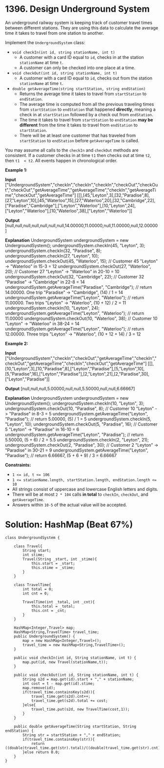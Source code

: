 # 1396. Design Underground System
An underground railway system is keeping track of customer travel times between different stations. They are using this data to calculate the average time it takes to travel from one station to another.

Implement the  `UndergroundSystem`  class:

-   `void checkIn(int id, string stationName, int t)`
    -   A customer with a card ID equal to  `id`, checks in at the station  `stationName`  at time  `t`.
    -   A customer can only be checked into one place at a time.
-   `void checkOut(int id, string stationName, int t)`
    -   A customer with a card ID equal to  `id`, checks out from the station  `stationName`  at time  `t`.
-   `double getAverageTime(string startStation, string endStation)`
    -   Returns the average time it takes to travel from  `startStation`  to  `endStation`.
    -   The average time is computed from all the previous traveling times from  `startStation`  to  `endStation`  that happened  **directly**, meaning a check in at  `startStation`  followed by a check out from  `endStation`.
    -   The time it takes to travel from  `startStation`  to  `endStation`  **may be different**  from the time it takes to travel from  `endStation`  to  `startStation`.
    -   There will be at least one customer that has traveled from  `startStation`  to  `endStation`  before  `getAverageTime`  is called.

You may assume all calls to the  `checkIn`  and  `checkOut`  methods are consistent. If a customer checks in at time  `t1`  then checks out at time  `t2`, then  `t1  < t2`. All events happen in chronological order.

**Example 1:**

**Input**
["UndergroundSystem","checkIn","checkIn","checkIn","checkOut","checkOut","checkOut","getAverageTime","getAverageTime","checkIn","getAverageTime","checkOut","getAverageTime"]
[[],[45,"Leyton",3],[32,"Paradise",8],[27,"Leyton",10],[45,"Waterloo",15],[27,"Waterloo",20],[32,"Cambridge",22],["Paradise","Cambridge"],["Leyton","Waterloo"],[10,"Leyton",24],["Leyton","Waterloo"],[10,"Waterloo",38],["Leyton","Waterloo"]]

**Output**
[null,null,null,null,null,null,null,14.00000,11.00000,null,11.00000,null,12.00000]

**Explanation**
UndergroundSystem undergroundSystem = new UndergroundSystem();
undergroundSystem.checkIn(45, "Leyton", 3);
undergroundSystem.checkIn(32, "Paradise", 8);
undergroundSystem.checkIn(27, "Leyton", 10);
undergroundSystem.checkOut(45, "Waterloo", 15);  // Customer 45 "Leyton" -> "Waterloo" in 15-3 = 12
undergroundSystem.checkOut(27, "Waterloo", 20);  // Customer 27 "Leyton" -> "Waterloo" in 20-10 = 10
undergroundSystem.checkOut(32, "Cambridge", 22); // Customer 32 "Paradise" -> "Cambridge" in 22-8 = 14
undergroundSystem.getAverageTime("Paradise", "Cambridge"); // return 14.00000. One trip "Paradise" -> "Cambridge", (14) / 1 = 14
undergroundSystem.getAverageTime("Leyton", "Waterloo");    // return 11.00000. Two trips "Leyton" -> "Waterloo", (10 + 12) / 2 = 11
undergroundSystem.checkIn(10, "Leyton", 24);
undergroundSystem.getAverageTime("Leyton", "Waterloo");    // return 11.00000
undergroundSystem.checkOut(10, "Waterloo", 38);  // Customer 10 "Leyton" -> "Waterloo" in 38-24 = 14
undergroundSystem.getAverageTime("Leyton", "Waterloo");    // return 12.00000. Three trips "Leyton" -> "Waterloo", (10 + 12 + 14) / 3 = 12

**Example 2:**

**Input**
["UndergroundSystem","checkIn","checkOut","getAverageTime","checkIn","checkOut","getAverageTime","checkIn","checkOut","getAverageTime"]
[[],[10,"Leyton",3],[10,"Paradise",8],["Leyton","Paradise"],[5,"Leyton",10],[5,"Paradise",16],["Leyton","Paradise"],[2,"Leyton",21],[2,"Paradise",30],["Leyton","Paradise"]]

**Output**
[null,null,null,5.00000,null,null,5.50000,null,null,6.66667]

**Explanation**
UndergroundSystem undergroundSystem = new UndergroundSystem();
undergroundSystem.checkIn(10, "Leyton", 3);
undergroundSystem.checkOut(10, "Paradise", 8); // Customer 10 "Leyton" -> "Paradise" in 8-3 = 5
undergroundSystem.getAverageTime("Leyton", "Paradise"); // return 5.00000, (5) / 1 = 5
undergroundSystem.checkIn(5, "Leyton", 10);
undergroundSystem.checkOut(5, "Paradise", 16); // Customer 5 "Leyton" -> "Paradise" in 16-10 = 6
undergroundSystem.getAverageTime("Leyton", "Paradise"); // return 5.50000, (5 + 6) / 2 = 5.5
undergroundSystem.checkIn(2, "Leyton", 21);
undergroundSystem.checkOut(2, "Paradise", 30); // Customer 2 "Leyton" -> "Paradise" in 30-21 = 9
undergroundSystem.getAverageTime("Leyton", "Paradise"); // return 6.66667, (5 + 6 + 9) / 3 = 6.66667

**Constraints:**

-   `1 <= id, t <= 106`
-   `1 <= stationName.length, startStation.length, endStation.length <= 10`
-   All strings consist of uppercase and lowercase English letters and digits.
-   There will be at most  `2 * 104`  calls  **in total**  to  `checkIn`,  `checkOut`, and  `getAverageTime`.
-   Answers within  `10-5`  of the actual value will be accepted.

# Solution: HashMap (Beat 67%)
```
class UndergroundSystem {

    class Travel{
        String start;
        int stime;
        Travel(String _start, int _stime){
            this.start = _start;
            this.stime = _stime;
        }
    }
    
    class TravelTime{
        int total = 0;
        int cnt = 0;
        
        TravelTime(int _total, int _cnt){
            this.total = _total;
            this.cnt = _cnt;
        }
    }
    
    HashMap<Integer,Travel> map;
    HashMap<String,TravelTime> travel_time;
    public UndergroundSystem() {
        map = new HashMap<Integer,Travel>();
        travel_time = new HashMap<String,TravelTime>();
    }
    
    public void checkIn(int id, String stationName, int t) {
        map.put(id, new Travel(stationName,t));
    }
    
    public void checkOut(int id, String stationName, int t) {
        String s2d = map.get(id).start + "," + stationName;
        int cost = t - map.get(id).stime;
        map.remove(id);
        if(travel_time.containsKey(s2d)){
            travel_time.get(s2d).cnt++;
            travel_time.get(s2d).total += cost;
        }else{
            travel_time.put(s2d, new TravelTime(cost,1));
        }
    }
    
    public double getAverageTime(String startStation, String endStation) {
        String str = startStation + "," + endStation;
        if(travel_time.containsKey(str)){
            return ((double)travel_time.get(str).total)/((double)travel_time.get(str).cnt);
        }else return 0.0;
    }
}
```

